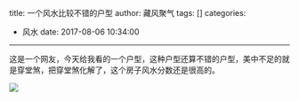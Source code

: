 title: 一个风水比较不错的户型
author: 藏风聚气
tags: []
categories:
  - 风水
date: 2017-08-06 10:34:00
---
这是一个网友，今天给我看的一个户型，这种户型还算不错的户型，美中不足的就是穿堂煞，把穿堂煞化解了，这个房子风水分数还是很高的。


![](http://fs-image.pull.net.cn/17-8-6/48584955.jpg!800)